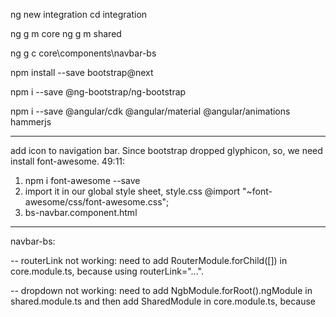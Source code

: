 
ng new integration
cd integration

ng g m core
ng g m shared

ng g c core\components\navbar-bs

npm install --save bootstrap@next

npm i --save @ng-bootstrap/ng-bootstrap

npm i --save @angular/cdk @angular/material @angular/animations hammerjs

----
add icon to navigation bar. Since bootstrap dropped glyphicon, so, we need install 
font-awesome.
49:11: 
1. npm i font-awesome --save
2. import it in our global style sheet, style.css
@import "~font-awesome/css/font-awesome.css";
3. bs-navbar.component.html
<i class="fa fa-leaf" aria-hidden="true"></i>

----

navbar-bs:

-- routerLink not working: 
need to add RouterModule.forChild([]) in core.module.ts, because using routerLink="...".

-- dropdown not working: 
need to add NgbModule.forRoot().ngModule in shared.module.ts and then add SharedModule
in core.module.ts, because 
<div ngbDropdownMenu ...


